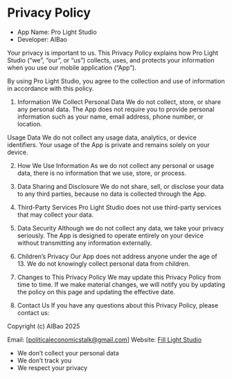 # Privacy Policy

- App Name: Pro Light Studio
- Developer: AIBao

Your privacy is important to us. This Privacy Policy explains how Pro Light Studio (“we”, “our”, or “us”) collects, uses, and protects your information when you use our mobile application (“App”).

By using Pro Light Studio, you agree to the collection and use of information in accordance with this policy.

1. Information We Collect
Personal Data
We do not collect, store, or share any personal data. The App does not require you to provide personal information such as your name, email address, phone number, or location.

Usage Data
We do not collect any usage data, analytics, or device identifiers. Your usage of the App is private and remains solely on your device.

2. How We Use Information
As we do not collect any personal or usage data, there is no information that we use, store, or process.

3. Data Sharing and Disclosure
We do not share, sell, or disclose your data to any third parties, because no data is collected through the App.

4. Third-Party Services
Pro Light Studio does not use third-party services that may collect your data.

5. Data Security
Although we do not collect any data, we take your privacy seriously. The App is designed to operate entirely on your device without transmitting any information externally.

6. Children’s Privacy
Our App does not address anyone under the age of 13. We do not knowingly collect personal data from children.

7. Changes to This Privacy Policy
We may update this Privacy Policy from time to time. If we make material changes, we will notify you by updating the policy on this page and updating the effective date.

8. Contact Us
If you have any questions about this Privacy Policy, please contact us:

Copyright (c) AIBao 2025

Email: [politicaleconomicstalk@gmail.com]
Website: [Fill Light Studio](https://github.com/baoqj/fill-light-studio/)

- We don’t collect your personal data
- We don’t track you
- We respect your privacy


